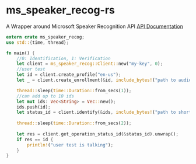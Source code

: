 # ms_speaker_recog-rs

A Wrapper around Microsoft Speaker Recognition API
[API Documentation](https://dev.projectoxford.ai/docs/services/563309b6778daf02acc0a508/operations/5645c3271984551c84ec6797)

```rust
extern crate ms_speaker_recog;
use std::{time, thread};

fn main() {
	//0: Identification, 1: Verification
	let client = ms_speaker_recog::Client::new("my-key", 0);
	//user test
	let id = client.create_profile("en-us");
	let _ = client.create_enrollment(&id, include_bytes!("path to audio file"), false).unwrap();

	thread::sleep(time::Duration::from_secs(1));
	//can add up to 10 ids
	let mut ids: Vec<String> = Vec::new();
	ids.push(id);
	let status_id = client.identify(&ids, include_bytes!("path to short audio file"), false).unwrap();
	
	thread::sleep(time::Duration::from_secs(2));
	
	let res = client.get_operation_status_id(&status_id).unwrap();
	if res == id {
		println!("user test is talking");
	}
}
```
